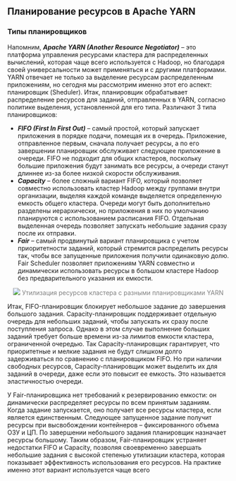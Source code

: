 ## Планирование ресурсов в Apache YARN

### Типы планировщиков

Напомним, ***Apache YARN (Another Resource Negotiator)*** – это платформа управления ресурсами кластера для распределенных вычислений, которая чаще всего используется с Hadoop, но благодаря своей универсальности может применяться и с другими платформами. YARN отвечает не только за выделение ресурсам распределенным приложениям, но сегодня мы рассмотрим именно этот его аспект: планировщик (Sheduler). Итак, планировщик обрабатывает распределение ресурсов для заданий, отправленных в YARN, согласно политике выделения, установленной для его типа. Различают 3 типа планировщиков:

- ***FIFO (First In First Out)*** – самый простой, который запускает приложения в порядке подачи, помещая их в очередь. Приложение, отправленное первым, сначала получает ресурсы, а по его завершении планировщик обслуживает следующее приложение в очереди. FIFO не подходит для общих кластеров, поскольку большие приложения будут занимать все ресурсы, а очереди станут длиннее из-за более низкой скорости обслуживания.
- ***Capacity*** – более сложный вариант FIFO, который позволяет совместно использовать кластер Hadoop между группами внутри организации, выделяя каждой команде выделяется определенную емкость общего кластера. Очереди могут быть дополнительно разделены иерархически, но приложения в них по умолчанию планируются с использованием расписания FIFO. Отдельная выделенная очередь позволяет запускать небольшие задания сразу после их отправки.
- ***Fair*** – самый продвинутый вариант планировщика с учетом приоритетности заданий, который стремится распределить ресурсы так, чтобы все запущенные приложения получили одинаковую долю. Fair Scheduler позволяет приложениям YARN совместно и динамически использовать ресурсы в большом кластере Hadoop без предварительного указания их емкости.

<div style="text-align:center; color: gray; font-size: 14px">
<img src="https://bigdataschool.ru/wp-content/uploads/2021/08/yarresshed1.png">
Утилизация ресурсов кластера с разными планировщиками YARN
</div>

Итак, FIFO-планировщик блокирует небольшое задание до завершения большого задания. Capacity-планировщик поддерживает отдельную очередь для небольших заданий, чтобы запускать их сразу после поступления запроса. Однако в этом случае выполнение больших заданий требует больше времени из-за лимитов емкости кластера, ограниченной очередью. Так Capacity-планировщик гарантирует, что приоритетные и мелкие задания не будут слишком долго задерживаться по сравнению с планировщиком FIFO. Но при наличии свободных ресурсов, Capacity-планировщик может выделить их для заданий в очереди, даже если это повысит ее емкость. Это называется эластичностью очереди.

У Fair-планировщика нет требований к резервированию емкости: он динамически распределяет ресурсы по всем принятым заданиям. Когда задание запускается, оно получает все ресурсы кластера, если является единственным. Следующее запущенное задание получит ресурсы при высвобождении контейнеров – фиксированного объема ОЗУ и ЦП. По завершении небольшого задания планировщик назначает ресурсы большому. Таким образом, Fair-планировщик устраняет недостатки FIFO и Capacity, позволяя своевременно завершать небольшие задания с высокой степенью утилизации кластера, которая показывает эффективность использования его ресурсов. На практике именно этот вариант используется чаще всего